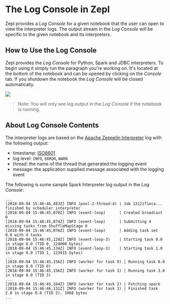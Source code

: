 # The Log Console in Zepl

Zepl provides a *Log Console* for a given notebook that the user can open to view the interpreter logs. The output stream in the *Log Console* will be specific to the given notebook and its interpreters.

## How to Use the Log Console

Zepl provides the *Log Console* for Python, Spark and JDBC interpreters. To begin using it simply run the paragraph you're working on. It's located at the bottom of the notebook and can be opened by clicking on the *Console* tab. If you shutdown the notebook the *Log Console* will be closed automatically.

<img src="../../../img/logging_console_demo.gif" class="image-box big-img" />     
 
> Note: You will only see log output in the *Log Console* if the notebook is running. 

## About Log Console Contents

The interpreter logs are based on the [Apache Zeppelin Interpreter](https://zeppelin.apache.org/docs/0.8.0/usage/interpreter/overview.html) log with the following output:

- timestamp: [ISO8601](https://en.wikipedia.org/wiki/ISO_8601)
- log level: `INFO`, `ERROR`, `WARN`
- thread: the name of the thread that generated the logging event
- message: the application supplied message associated with the logging event

The following is some sample Spark Interpreter log output in the *Log Console*:
```
...
[2018-09-04 15:46:46,483Z] INFO (pool-2-thread-4) | Job 13121f1eca... finished by scheduler interpreter
[2018-09-04 15:46:45,070Z] INFO (event-loop)      | Created broadcast 0 
[2018-09-04 15:46:45,074Z] INFO (event-loop)      | Submitting 4 missing tasks from ShuffleMapStage 0
[2018-09-04 15:46:45,076Z] INFO (event-loop)      | Adding task set 0.0 with 4 tasks
[2018-09-04 15:46:45,128Z] INFO (event-loop-3)    | Starting task 0.0 in stage 0.0 (TID 0, 124008 bytes)
[2018-09-04 15:46:45,134Z] INFO (event-loop-3)    | Starting task 1.0 in stage 0.0 (TID 1, 123915 bytes)
...
[2018-09-04 15:46:45,156Z] INFO (worker for task 0) | Running task 0.0 in stage 0.0 (TID 0)
[2018-09-04 15:46:45,156Z] INFO (worker for task 3) | Running task 3.0 in stage 0.0 (TID 3)
...
[2018-09-04 15:46:45,164Z] INFO (worker for task 2) | Fetching spark
[2018-09-04 15:46:46,131Z] INFO (worker for task 2) | Finished task 2.0 in stage 0.0 (TID 2). 1968 bytes
...
```